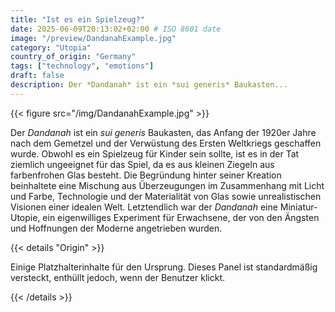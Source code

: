 ```yaml
---
title: "Ist es ein Spielzeug?"
date: 2025-06-09T20:13:02+02:00 # ISO 8601 date
image: "/preview/DandanahExample.jpg"
category: "Utopia"
country_of_origin: "Germany"
tags: ["technology", "emotions"]
draft: false
description: Der *Dandanah* ist ein *sui generis* Baukasten...
---
```




{{< figure src="/img/DandanahExample.jpg" >}}

Der *Dandanah* ist ein *sui generis* Baukasten, das Anfang der 1920er Jahre nach dem Gemetzel und der Verwüstung des Ersten Weltkriegs geschaffen wurde. Obwohl es ein Spielzeug für Kinder sein sollte, ist es in der Tat ziemlich ungeeignet für das Spiel, da es aus kleinen Ziegeln aus farbenfrohen Glas besteht. Die Begründung hinter seiner Kreation beinhaltete eine Mischung aus Überzeugungen im Zusammenhang mit Licht und Farbe, Technologie und der Materialität von Glas sowie unrealistischen Visionen einer idealen Welt. Letztendlich war der *Dandanah* eine Miniatur-Utopie, ein eigenwilliges Experiment für Erwachsene, der von den Ängsten und Hoffnungen der Moderne angetrieben wurden.

{{< details "Origin" >}}

Einige Platzhalterinhalte für den Ursprung. Dieses Panel ist standardmäßig versteckt, enthüllt jedoch, wenn der Benutzer klickt.

{{< /details >}}

